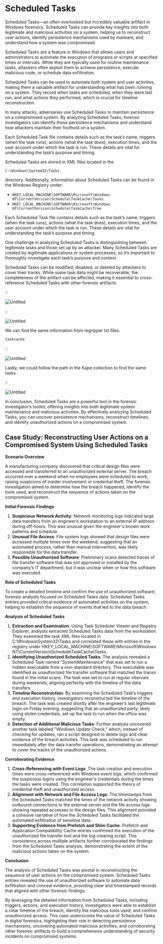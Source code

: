 # Scheduled Tasks

Scheduled Tasks—an often overlooked but incredibly valuable artifact in Windows forensics. Scheduled Tasks can provide key insights into both legitimate and malicious activities on a system, helping us to reconstruct user actions, identify persistence mechanisms used by malware, and understand how a system was compromised.

Scheduled Tasks are a feature in Windows that allows users and administrators to automate the execution of programs or scripts at specified times or intervals. While they are typically used for routine maintenance tasks, attackers often exploit them to achieve persistence, execute malicious code, or schedule data exfiltration.

Scheduled Tasks can be used to automate both system and user activities, making them a valuable artifact for understanding what has been running on a system. They record when tasks are scheduled, when they were last run, and what actions they performed, which is crucial for timeline reconstruction.

In many attacks, adversaries use Scheduled Tasks to maintain persistence on a compromised system. By analyzing Scheduled Tasks, forensic investigators can identify these persistence mechanisms and understand how attackers maintain their foothold on a system.

Each Scheduled Task file contains details such as the task’s name, triggers (when the task runs), actions (what the task does), execution times, and the user account under which the task is run. These details are vital for understanding the task’s purpose and timing.

Scheduled Tasks are stored in XML files located in the

```
C:\Windows\System32\Tasks
```

directory. Additionally, information about Scheduled Tasks can be found in the Windows Registry under:

- `HKEY_LOCAL_MACHINE\SOFTWARE\Microsoft\Windows NT\CurrentVersion\Schedule\TaskCache\Tasks`
- `HKEY_LOCAL_MACHINE\SOFTWARE\Microsoft\Windows NT\CurrentVersion\Schedule\TaskCache\Tree`

Each Scheduled Task file contains details such as the task’s name, triggers (when the task runs), actions (what the task does), execution times, and the user account under which the task is run. These details are vital for understanding the task’s purpose and timing.

One challenge in analyzing Scheduled Tasks is distinguishing between legitimate tasks and those set up by an attacker. Many Scheduled Tasks are created by legitimate applications or system processes, so it’s important to thoroughly investigate each task’s purpose and context.

Scheduled Tasks can be modified, disabled, or deleted by attackers to cover their tracks. While some task data might be recoverable, the completeness of the artifact can be affected, making it essential to cross-reference Scheduled Tasks with other forensic artifacts.

<aside>
💡

![Untitled](Screenshots/image43.webp)

</aside>

<aside>
💡

![Untitled](Screenshots/image44.webp)

</aside>

We can find the same information from regripper txt files.

```powershell
taskcache
```

<aside>
💡

![Untitled](Screenshots/image45.webp)

</aside>

Lastly, we could follow the path in the Kape collection to find the same tasks.

<aside>
💡

![Untitled](Screenshots/image46.webp)

</aside>

In conclusion, Scheduled Tasks are a powerful tool in the forensic investigator’s toolkit, offering insights into both legitimate system maintenance and malicious activities. By effectively analyzing Scheduled Tasks, you can uncover persistence mechanisms, reconstruct timelines, and identify unauthorized actions on a compromised system.

## **Case Study: Reconstructing User Actions on a Compromised System Using Scheduled Tasks**

**Scenario Overview**

A manufacturing company discovered that critical design files were accessed and transferred to an unauthorized external server. The breach occurred over a weekend when no employees were scheduled to work, raising suspicions of insider involvement or credential theft. The forensic investigation aimed to determine how the breach happened, identify the tools used, and reconstruct the sequence of actions taken on the compromised system.

**Initial Forensic Findings**

1. **Suspicious Network Activity**: Network monitoring logs indicated large data transfers from an engineer’s workstation to an external IP address during off-hours. This was unusual given the engineer's known work patterns and schedule.
2. **Unusual File Access**: File system logs showed that design files were accessed multiple times over the weekend, suggesting that an automated process, rather than manual intervention, was likely responsible for the data transfer.
3. **Possible Unauthorized Software**: Preliminary scans detected traces of file transfer software that was not approved or installed by the company’s IT department, but it was unclear when or how this software was executed.

**Role of Scheduled Tasks**

To create a detailed timeline and confirm the use of unauthorized software, forensic analysts focused on Scheduled Tasks data. Scheduled Tasks entries provided critical evidence of automated activities on the system, helping to establish the sequence of events that led to the data breach.

**Analysis of Scheduled Tasks**

1. **Extraction and Examination**: Using Task Scheduler Viewer and Registry Explorer, analysts extracted Scheduled Tasks data from the workstation. They examined the task XML files located in C:\Windows\System32\Tasks and correlated these with entries in the registry under HKEY_LOCAL_MACHINE\SOFTWARE\Microsoft\Windows NT\CurrentVersion\Schedule\TaskCache\Tasks.
2. **Identifying Unauthorized Scheduled Tasks**: The analysis revealed a Scheduled Task named "SystemMaintenance" that was set to run a hidden executable from a non-standard directory. This executable was identified as unauthorized file transfer software that matched the traces found in the initial scans. The task was set to run at regular intervals during weekends, aligning perfectly with the timeline of the data transfers.
3. **Timeline Reconstruction**: By examining the Scheduled Task’s triggers and execution history, investigators reconstructed the timeline of the breach. The task was created shortly after the engineer’s last legitimate login on Friday evening, suggesting that an unauthorized party, likely using stolen credentials, set up the task to run when the office was empty.
4. **Detection of Additional Malicious Tasks**: Further analysis uncovered another task labeled "Windows Update Check," which, instead of checking for updates, ran a script designed to delete logs and clear evidence of the breach activities. This task was scheduled to run immediately after the data transfer operations, demonstrating an attempt to cover the tracks of the unauthorized actions.

**Corroborating Evidence**

1. **Cross-Referencing with Event Logs**: The task creation and execution times were cross-referenced with Windows event logs, which confirmed the suspicious logins using the engineer's credentials during the times the tasks were created. This correlation supported the theory of credential theft and unauthorized access.
2. **Alignment with Network and File Access Logs**: The timestamps from the Scheduled Tasks matched the times of the network activity showing outbound connections to the external server and the file access logs showing repeated accesses to the design files. This alignment provided a cohesive narrative of how the Scheduled Tasks facilitated the automated exfiltration of sensitive data.
3. **Supporting Evidence from Prefetch and Shim Cache**: Prefetch and Application Compatibility Cache entries confirmed the execution of the unauthorized file transfer tool and the log-clearing script. This consistency across multiple artifacts further corroborated the findings from the Scheduled Tasks analysis, demonstrating the extent of the malicious actions taken on the system.

**Conclusion**

The analysis of Scheduled Tasks was pivotal in reconstructing the sequence of user actions on the compromised system. Scheduled Tasks entries revealed the use of unauthorized software to automate data exfiltration and conceal evidence, providing clear and timestamped records that aligned with other forensic findings.

By leveraging the detailed information from Scheduled Tasks, including triggers, actions, and execution history, investigators were able to establish a clear timeline of the breach, identify the malicious tools used, and confirm unauthorized access. This case underscores the value of Scheduled Tasks in digital forensics, highlighting their role in detecting persistence mechanisms, uncovering automated malicious activities, and corroborating other forensic artifacts to build a comprehensive understanding of security incidents on compromised systems.